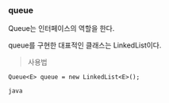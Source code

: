 ### queue

Queue는 인터페이스의 역할을 한다.

queue를 구현한 대표적인 클래스는 LinkedList이다.

> 사용법

`Queue<E> queue = new LinkedList<E>();`

```java```